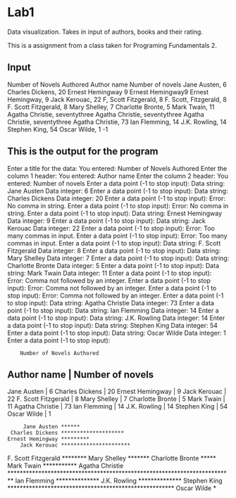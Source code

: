 # Lab1
Data visualization. Takes in input of authors, books and their rating.

This is a assignment from a class taken for Programing Fundamentals 2. 

Input
------
Number of Novels Authored
Author name
Number of novels
Jane Austen, 6
Charles Dickens, 20
Ernest Hemingway 9
Ernest Hemingway9
Ernest Hemingway, 9
Jack Kerouac, 22
F, Scott Fitzgerald, 8
F. Scott, Fitzgerald, 8
F. Scott Fitzgerald, 8
Mary Shelley, 7
Charlotte Bronte, 5
Mark Twain, 11
Agatha Christie, seventythree
Agatha Christie, seventythree
Agatha Christie, seventythree
Agatha Christie, 73
Ian Flemming, 14
J.K. Rowling, 14
Stephen King, 54
Oscar Wilde, 1
-1

This is the output for the program
-----------------------------------
Enter a title for the data:
You entered: Number of Novels Authored
Enter the column 1 header:
You entered: Author name
Enter the column 2 header:
You entered: Number of novels
Enter a data point (-1 to stop input):
Data string: Jane Austen
Data integer: 6
Enter a data point (-1 to stop input):
Data string: Charles Dickens
Data integer: 20
Enter a data point (-1 to stop input):
Error: No comma in string.
Enter a data point (-1 to stop input):
Error: No comma in string.
Enter a data point (-1 to stop input):
Data string: Ernest Hemingway
Data integer: 9
Enter a data point (-1 to stop input):
Data string: Jack Kerouac
Data integer: 22
Enter a data point (-1 to stop input):
Error: Too many commas in input.
Enter a data point (-1 to stop input):
Error: Too many commas in input.
Enter a data point (-1 to stop input):
Data string: F. Scott Fitzgerald
Data integer: 8
Enter a data point (-1 to stop input):
Data string: Mary Shelley
Data integer: 7
Enter a data point (-1 to stop input):
Data string: Charlotte Bronte
Data integer: 5
Enter a data point (-1 to stop input):
Data string: Mark Twain
Data integer: 11
Enter a data point (-1 to stop input):
Error: Comma not followed by an integer.
Enter a data point (-1 to stop input):
Error: Comma not followed by an integer.
Enter a data point (-1 to stop input):
Error: Comma not followed by an integer.
Enter a data point (-1 to stop input):
Data string: Agatha Christie
Data integer: 73
Enter a data point (-1 to stop input):
Data string: Ian Flemming
Data integer: 14
Enter a data point (-1 to stop input):
Data string: J.K. Rowling
Data integer: 14
Enter a data point (-1 to stop input):
Data string: Stephen King
Data integer: 54
Enter a data point (-1 to stop input):
Data string: Oscar Wilde
Data integer: 1
Enter a data point (-1 to stop input):

        Number of Novels Authored
Author name         |       Number of novels
--------------------------------------------
Jane Austen         |                      6
Charles Dickens     |                     20
Ernest Hemingway    |                      9
Jack Kerouac        |                     22
F. Scott Fitzgerald |                      8
Mary Shelley        |                      7
Charlotte Bronte    |                      5
Mark Twain          |                     11
Agatha Christie     |                     73
Ian Flemming        |                     14
J.K. Rowling        |                     14
Stephen King        |                     54
Oscar Wilde         |                      1

         Jane Austen ******
     Charles Dickens ********************
    Ernest Hemingway *********
        Jack Kerouac **********************
 F. Scott Fitzgerald ********
        Mary Shelley *******
    Charlotte Bronte *****
          Mark Twain ***********
     Agatha Christie *************************************************************************
        Ian Flemming **************
        J.K. Rowling **************
        Stephen King ******************************************************
         Oscar Wilde *
